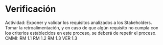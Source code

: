 # Verificación

Actividad: Exponer y validar los requisitos analizados a los Stakeholders. Tomar la retroalimentación, y en caso de que algún requisito no cumpla con los criterios establecidos en este proceso, se deberá de repetir el proceso.
CMMI: RM 1.1
RM 1.2
RM 1.3
VER 1.3